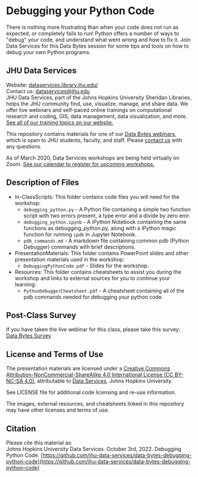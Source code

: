 # Debugging your Python Code
There is nothing more frustrating than when your code does not run as expected, or completely fails to run! Python offers a number of ways to "debug" your code, and understand what went wrong and how to fix it. Join Data Services for this Data Bytes session for some tips and tools on how to debug your own Python programs.

## JHU Data Services   
Website: [dataservices.library.jhu.edu/](https://dataservices.library.jhu.edu/)   
Contact us: [dataservices@jhu.edu](mailto:dataservices@jhu.edu)   
JHU Data Services, part of the Johns Hopkins University Sheridan Libraries, helps the JHU community find, use, visualize, manage, and share data. We offer live webinars and self-paced online trainings on computational research and coding, GIS, data management, data visualization, and more. [See all of our training topics on our website.](https://dataservices.library.jhu.edu/training-workshops/)   

This repository contains materials for one of our [Data Bytes webinars](https://dataservices.library.jhu.edu/data-bytes/), which is open to JHU students, faculty, and staff. Please [contact us](mailto:dataservices@jhu.edu) with any questions.

As of March 2020, Data Services workshops are being held virtually on Zoom. [See our calendar to register for upcoming workshops.](https://dataservices.library.jhu.edu/training-workshops/calendar/)


## Description of Files
- In-ClassScripts: This folder contains code files you will need for the workshop:
    - `debugging_python.py` - A Python file containing a simple two function script with two errors present, a type error and a divide by zero eror.
    - `debugging_python.ipynb` - A iPython Notebook containing the same functions as debugging_python.py, along with a iPython magic function for running `ipdb` in Jupyter Notebook.
    - `pdb_commands.md` - A markdown file containing common pdb (Python Debugger) commands with brief descriptions.
- PresentationMaterials: This folder contains PowerPoint slides and other presentation materials used in the workshop:
    - `DebuggingPythonCode.pdf` - Slides for the workshop.
- Resources: This folder contains cheatsheets to assist you during the workshop and links to external sources for you to continue your learning:
    - `PythonDebuggerCheatsheet.pdf` - A cheatsheet containing all of the pdb commands needed for debugging your python code.

## Post-Class Survey
If you have taken the live webinar for this class, please take this survey: [Data Bytes Survey](https://bit.ly/data-bytes-survey)


## License and Terms of Use
The presentation materials are licensed under a [Creative Commons Attribution-NonCommercial-ShareAlike 4.0 International License (CC BY-NC-SA 4.0)](https://creativecommons.org/licenses/by-nc-sa/4.0/), attributable to [Data Services](https://dataservices.library.jhu.edu/), Johns Hopkins University. 

See LICENSE file for additional code licensing and re-use information.   

The images, external resources, and cheatsheets linked in this repository may have other licenses and terms of use.


## Citation
Please cite this material as:    
Johns Hopkins University Data Services. October 3rd, 2022. Debugging Python Code. [https://github.com/jhu-data-services/data-bytes-debugging-python-code](https://github.com/jhu-data-services/data-bytes-debugging-python-code)
